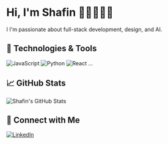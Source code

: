 # Hi, I'm Shafin 👨🏾‍💻👋🏽
I 
I'm passionate about full-stack development, design, and AI.


## 🔧 Technologies & Tools
![JavaScript](https://img.shields.io/badge/-JavaScript-black?style=flat-square&logo=javascript)
![Python](https://img.shields.io/badge/-Python-black?style=flat-square&logo=python)
![React](https://img.shields.io/badge/-React-black?style=flat-square&logo=react)
...

## 📈 GitHub Stats
![Shafin's GitHub Stats](https://github-readme-stats.vercel.app/api?username=ShafinRezwan&show_icons=true&hide=issues)

## 🔗 Connect with Me
[![LinkedIn](https://img.shields.io/badge/LinkedIn-blue?style=flat-square&logo=linkedin)](https://www.linkedin.com/in/shafin-rezwan-b0415a203/)
